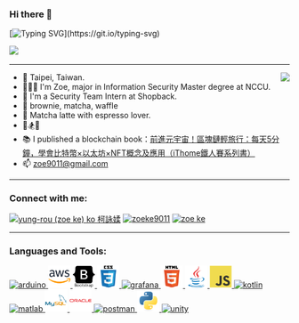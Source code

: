 ### Hi there 👋

<!--
**Zoe-Ko/Zoe-Ko** is a ✨ _special_ ✨ repository because its `README.md` (this file) appears on your GitHub profile.

Here are some ideas to get you started:

- 🔭 I’m currently working on ...
- 🌱 I’m currently learning ...
- 👯 I’m looking to collaborate on ...
- 🤔 I’m looking for help with ...
- 💬 Ask me about ...
- 📫 How to reach me: ...
- 😄 Pronouns: ...
- ⚡ Fun fact: ...
-->
[![Typing SVG](https://readme-typing-svg.demolab.com/?lines=Hi~This+is+Zoe's+Github.)](https://git.io/typing-svg)

<img src="[https://scontent.frmq2-2.fna.fbcdn.net/v/t1.15752-9/387335364_800292825180676_4955036529407902468_n.png?_nc_cat=100&ccb=1-7&_nc_sid=ae9488&_nc_ohc=COrEUXXZM2AAX9DyeiJ&_nc_ht=scontent.frmq2-2.fna&oh=03_AdSaGIEKGTJ_ib-1py13-tOqKfGUsaFEV3N2sjdN-UEZhg&oe=6548E8F2](https://scontent-tpe1-1.xx.fbcdn.net/v/t1.15752-9/387550546_847737806727938_6880747523716406034_n.png?_nc_cat=108&ccb=1-7&_nc_sid=ae9488&_nc_ohc=fKyVimh0Q70AX97VYr3&_nc_ht=scontent-tpe1-1.xx&oh=03_AdSLdo_nSWKYySyUUlyEPH6YEWYkiqeiKEGCRu1Fs2W0kQ&oe=6548E760)">
<hr>
<img align="right" src="https://github-readme-stats.vercel.app/api?username=Zoe-Ko&show_icons=true&theme=tokyonight">


  - &#128205; Taipei, Taiwan.
  - 👩🏻‍💻 I'm Zoe, major in Information Security Master degree at NCCU.
  - &#128188; I'm a Security Team Intern at Shopback.
  - &#127841; brownie, matcha, waffle
  - 🍵 Matcha latte with espresso lover.
  - &#127907;&#127938;&#128131;
  - &#128218; I published a blockchain book：<a href="https://www.books.com.tw/products/0010942514">前進元宇宙！區塊鏈輕旅行：每天5分鐘，學會比特幣×以太坊×NFT概念及應用（iThome鐵人賽系列書）</a>
  - 📫 zoe9011@gmail.com
  
  

<hr>

<h3 align="left">Connect with me:</h3>
<p align="left">
<a href="www.linkedin.com/in/yung-rou-ko" target="blank"><img align="center" src="https://raw.githubusercontent.com/rahuldkjain/github-profile-readme-generator/master/src/images/icons/Social/linked-in-alt.svg" alt="yung-rou (zoe ke) ko 柯詠媃" height="30" width="40" /></a>
<a href="https://instagram.com/zoeke9011" target="blank"><img align="center" src="https://raw.githubusercontent.com/rahuldkjain/github-profile-readme-generator/master/src/images/icons/Social/instagram.svg" alt="zoeke9011" height="30" width="40" /></a>
<a href="https://www.youtube.com/c/zoe ke" target="blank"><img align="center" src="https://raw.githubusercontent.com/rahuldkjain/github-profile-readme-generator/master/src/images/icons/Social/youtube.svg" alt="zoe ke" height="30" width="40" /></a>
</p>
<hr>
<h3 align="left">Languages and Tools:</h3>
<p align="left"> <a href="https://www.arduino.cc/" target="_blank" rel="noreferrer"> <img src="https://cdn.worldvectorlogo.com/logos/arduino-1.svg" alt="arduino" width="40" height="40"/> </a> <a href="https://aws.amazon.com" target="_blank" rel="noreferrer"> <img src="https://raw.githubusercontent.com/devicons/devicon/master/icons/amazonwebservices/amazonwebservices-original-wordmark.svg" alt="aws" width="40" height="40"/> </a> <a href="https://getbootstrap.com" target="_blank" rel="noreferrer"> <img src="https://raw.githubusercontent.com/devicons/devicon/master/icons/bootstrap/bootstrap-plain-wordmark.svg" alt="bootstrap" width="40" height="40"/> </a> <a href="https://www.w3schools.com/css/" target="_blank" rel="noreferrer"> <img src="https://raw.githubusercontent.com/devicons/devicon/master/icons/css3/css3-original-wordmark.svg" alt="css3" width="40" height="40"/> </a> <a href="https://grafana.com" target="_blank" rel="noreferrer"> <img src="https://www.vectorlogo.zone/logos/grafana/grafana-icon.svg" alt="grafana" width="40" height="40"/> </a> <a href="https://www.w3.org/html/" target="_blank" rel="noreferrer"> <img src="https://raw.githubusercontent.com/devicons/devicon/master/icons/html5/html5-original-wordmark.svg" alt="html5" width="40" height="40"/> </a> <a href="https://www.java.com" target="_blank" rel="noreferrer"> <img src="https://raw.githubusercontent.com/devicons/devicon/master/icons/java/java-original.svg" alt="java" width="40" height="40"/> </a> <a href="https://developer.mozilla.org/en-US/docs/Web/JavaScript" target="_blank" rel="noreferrer"> <img src="https://raw.githubusercontent.com/devicons/devicon/master/icons/javascript/javascript-original.svg" alt="javascript" width="40" height="40"/> </a> <a href="https://kotlinlang.org" target="_blank" rel="noreferrer"> <img src="https://www.vectorlogo.zone/logos/kotlinlang/kotlinlang-icon.svg" alt="kotlin" width="40" height="40"/> </a> <a href="https://www.mathworks.com/" target="_blank" rel="noreferrer"> <img src="https://upload.wikimedia.org/wikipedia/commons/2/21/Matlab_Logo.png" alt="matlab" width="40" height="40"/> </a> <a href="https://www.mysql.com/" target="_blank" rel="noreferrer"> <img src="https://raw.githubusercontent.com/devicons/devicon/master/icons/mysql/mysql-original-wordmark.svg" alt="mysql" width="40" height="40"/> </a> <a href="https://www.oracle.com/" target="_blank" rel="noreferrer"> <img src="https://raw.githubusercontent.com/devicons/devicon/master/icons/oracle/oracle-original.svg" alt="oracle" width="40" height="40"/> </a> <a href="https://postman.com" target="_blank" rel="noreferrer"> <img src="https://www.vectorlogo.zone/logos/getpostman/getpostman-icon.svg" alt="postman" width="40" height="40"/> </a> <a href="https://www.python.org" target="_blank" rel="noreferrer"> <img src="https://raw.githubusercontent.com/devicons/devicon/master/icons/python/python-original.svg" alt="python" width="40" height="40"/> </a> <a href="https://unity.com/" target="_blank" rel="noreferrer"> <img src="https://www.vectorlogo.zone/logos/unity3d/unity3d-icon.svg" alt="unity" width="40" height="40"/> </a> </p>

<!--
[![Top Langs](https://github-readme-stats.vercel.app/api/top-langs/?username=Zoe-Ko&layout=compact)](https://github.com/Zoe-Ko/github-readme-stats)
-->
